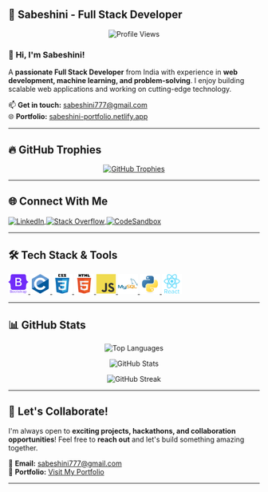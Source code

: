 ## 🚀 **Sabeshini - Full Stack Developer**  

<p align="center">
    <img src="https://komarev.com/ghpvc/?username=sabeshini&label=Profile%20Views&color=0e75b6&style=flat" alt="Profile Views" />
</p>

### 👋 **Hi, I'm Sabeshini!**  
A **passionate Full Stack Developer** from India with experience in **web development, machine learning, and problem-solving**. I enjoy building scalable web applications and working on cutting-edge technology.  

📫 **Get in touch:** [sabeshini777@gmail.com](mailto:sabeshini777@gmail.com)  
🌐 **Portfolio:** [sabeshini-portfolio.netlify.app](https://sabeshini-portfolio.netlify.app)  

---

## 🔥 **GitHub Trophies**
<p align="center">
    <a href="https://github.com/ryo-ma/github-profile-trophy">
        <img src="https://github-profile-trophy.vercel.app/?username=sabeshini&margin-w=5&theme=onestar" alt="GitHub Trophies" />
    </a>
</p>

---

## 🌐 **Connect With Me**  
<p align="left">
    <a href="https://linkedin.com/in/sabeshinimohan" target="_blank">
        <img align="center" src="https://raw.githubusercontent.com/rahuldkjain/github-profile-readme-generator/master/src/images/icons/Social/linked-in-alt.svg" alt="LinkedIn" height="30" width="40" />
    </a>
    <a href="https://stackoverflow.com/users/sabeshini" target="_blank">
        <img align="center" src="https://raw.githubusercontent.com/rahuldkjain/github-profile-readme-generator/master/src/images/icons/Social/stack-overflow.svg" alt="Stack Overflow" height="30" width="40" />
    </a>
    <a href="https://codesandbox.com/sabeshini" target="_blank">
        <img align="center" src="https://raw.githubusercontent.com/rahuldkjain/github-profile-readme-generator/master/src/images/icons/Social/codesandbox.svg" alt="CodeSandbox" height="30" width="40" />
    </a>
</p>

---

## 🛠️ **Tech Stack & Tools**
<p align="left">
    <a href="https://getbootstrap.com" target="_blank" rel="noreferrer">
        <img src="https://raw.githubusercontent.com/devicons/devicon/master/icons/bootstrap/bootstrap-plain-wordmark.svg" alt="Bootstrap" width="40" height="40"/>
    </a>
    <a href="https://www.cprogramming.com/" target="_blank" rel="noreferrer">
        <img src="https://raw.githubusercontent.com/devicons/devicon/master/icons/c/c-original.svg" alt="C" width="40" height="40"/>
    </a>
    <a href="https://www.w3schools.com/css/" target="_blank" rel="noreferrer">
        <img src="https://raw.githubusercontent.com/devicons/devicon/master/icons/css3/css3-original-wordmark.svg" alt="CSS3" width="40" height="40"/>
    </a>
    <a href="https://www.w3.org/html/" target="_blank" rel="noreferrer">
        <img src="https://raw.githubusercontent.com/devicons/devicon/master/icons/html5/html5-original-wordmark.svg" alt="HTML5" width="40" height="40"/>
    </a>
    <a href="https://developer.mozilla.org/en-US/docs/Web/JavaScript" target="_blank" rel="noreferrer">
        <img src="https://raw.githubusercontent.com/devicons/devicon/master/icons/javascript/javascript-original.svg" alt="JavaScript" width="40" height="40"/>
    </a>
    <a href="https://www.mysql.com/" target="_blank" rel="noreferrer">
        <img src="https://raw.githubusercontent.com/devicons/devicon/master/icons/mysql/mysql-original-wordmark.svg" alt="MySQL" width="40" height="40"/>
    </a>
    <a href="https://www.python.org" target="_blank" rel="noreferrer">
        <img src="https://raw.githubusercontent.com/devicons/devicon/master/icons/python/python-original.svg" alt="Python" width="40" height="40"/>
    </a>
    <a href="https://reactjs.org/" target="_blank" rel="noreferrer">
        <img src="https://raw.githubusercontent.com/devicons/devicon/master/icons/react/react-original-wordmark.svg" alt="React" width="40" height="40"/>
    </a>
</p>

---

## 📊 **GitHub Stats**
<p align="center">
    <img src="https://github-readme-stats.vercel.app/api/top-langs?username=sabeshini&show_icons=true&locale=en&layout=compact" alt="Top Languages" />
</p>
<p align="center">
    <img src="https://github-readme-stats.vercel.app/api?username=sabeshini&show_icons=true&locale=en" alt="GitHub Stats" />
</p>
<p align="center">
    <img src="https://github-readme-streak-stats.herokuapp.com/?user=sabeshini" alt="GitHub Streak" />
</p>


---

## 🚀 **Let's Collaborate!**
I'm always open to **exciting projects, hackathons, and collaboration opportunities**! Feel free to **reach out** and let's build something amazing together.  

💌 **Email:** [sabeshini777@gmail.com](mailto:sabeshini777@gmail.com)  
📂 **Portfolio:** [Visit My Portfolio](https://sabeshini-portfolio.netlify.app)  

---

